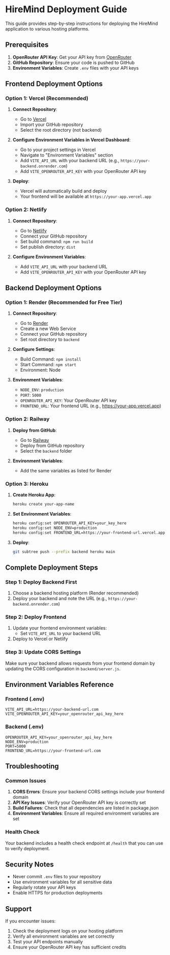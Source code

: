 # HireMind Deployment Guide

This guide provides step-by-step instructions for deploying the HireMind application to various hosting platforms.

## Prerequisites

1. **OpenRouter API Key**: Get your API key from [OpenRouter](https://openrouter.ai/)
2. **GitHub Repository**: Ensure your code is pushed to GitHub
3. **Environment Variables**: Create `.env` files with your API keys

## Frontend Deployment Options

### Option 1: Vercel (Recommended)

1. **Connect Repository**:
   - Go to [Vercel](https://vercel.com/)
   - Import your GitHub repository
   - Select the root directory (not backend)

2. **Configure Environment Variables in Vercel Dashboard**:
   - Go to your project settings in Vercel
   - Navigate to "Environment Variables" section
   - Add `VITE_API_URL` with your backend URL (e.g., `https://your-backend.onrender.com`)
   - Add `VITE_OPENROUTER_API_KEY` with your OpenRouter API key

3. **Deploy**:
   - Vercel will automatically build and deploy
   - Your frontend will be available at `https://your-app.vercel.app`

### Option 2: Netlify

1. **Connect Repository**:
   - Go to [Netlify](https://netlify.com/)
   - Connect your GitHub repository
   - Set build command: `npm run build`
   - Set publish directory: `dist`

2. **Configure Environment Variables**:
   - Add `VITE_API_URL` with your backend URL
   - Add `VITE_OPENROUTER_API_KEY` with your OpenRouter API key

## Backend Deployment Options

### Option 1: Render (Recommended for Free Tier)

1. **Connect Repository**:
   - Go to [Render](https://render.com/)
   - Create a new Web Service
   - Connect your GitHub repository
   - Set root directory to `backend`

2. **Configure Settings**:
   - Build Command: `npm install`
   - Start Command: `npm start`
   - Environment: Node

3. **Environment Variables**:
   - `NODE_ENV`: `production`
   - `PORT`: `5000`
   - `OPENROUTER_API_KEY`: Your OpenRouter API key
   - `FRONTEND_URL`: Your frontend URL (e.g., https://your-app.vercel.app)

### Option 2: Railway

1. **Deploy from GitHub**:
   - Go to [Railway](https://railway.app/)
   - Deploy from GitHub repository
   - Select the `backend` folder

2. **Environment Variables**:
   - Add the same variables as listed for Render

### Option 3: Heroku

1. **Create Heroku App**:
   ```bash
   heroku create your-app-name
   ```

2. **Set Environment Variables**:
   ```bash
   heroku config:set OPENROUTER_API_KEY=your_key_here
   heroku config:set NODE_ENV=production
   heroku config:set FRONTEND_URL=https://your-frontend-url.vercel.app
   ```

3. **Deploy**:
   ```bash
   git subtree push --prefix backend heroku main
   ```

## Complete Deployment Steps

### Step 1: Deploy Backend First

1. Choose a backend hosting platform (Render recommended)
2. Deploy your backend and note the URL (e.g., `https://your-backend.onrender.com`)

### Step 2: Deploy Frontend

1. Update your frontend environment variables:
   - Set `VITE_API_URL` to your backend URL
2. Deploy to Vercel or Netlify

### Step 3: Update CORS Settings

Make sure your backend allows requests from your frontend domain by updating the CORS configuration in `backend/server.js`.

## Environment Variables Reference

### Frontend (.env)
```
VITE_API_URL=https://your-backend-url.com
VITE_OPENROUTER_API_KEY=your_openrouter_api_key_here
```

### Backend (.env)
```
OPENROUTER_API_KEY=your_openrouter_api_key_here
NODE_ENV=production
PORT=5000
FRONTEND_URL=https://your-frontend-url.com
```

## Troubleshooting

### Common Issues

1. **CORS Errors**: Ensure your backend CORS settings include your frontend domain
2. **API Key Issues**: Verify your OpenRouter API key is correctly set
3. **Build Failures**: Check that all dependencies are listed in package.json
4. **Environment Variables**: Ensure all required environment variables are set

### Health Check

Your backend includes a health check endpoint at `/health` that you can use to verify deployment.

## Security Notes

- Never commit `.env` files to your repository
- Use environment variables for all sensitive data
- Regularly rotate your API keys
- Enable HTTPS for production deployments

## Support

If you encounter issues:
1. Check the deployment logs on your hosting platform
2. Verify all environment variables are set correctly
3. Test your API endpoints manually
4. Ensure your OpenRouter API key has sufficient credits